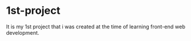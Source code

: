 # 1st-project
It is my 1st project that i was created at the time of learning front-end web development.
